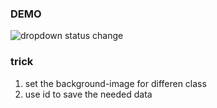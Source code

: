 ### DEMO
<img src="https://github.com/zhaaaa7/web-development/blob/master/hands-on/dropdown-status/demo.gif" alt="dropdown status change">

### trick
1. set the background-image for differen class
2. use id to save the needed data
